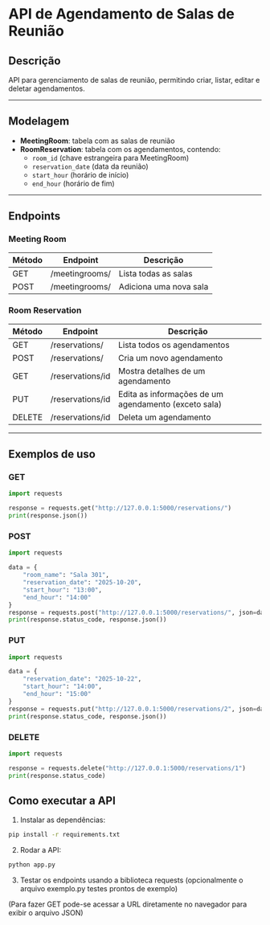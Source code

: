 # API de Agendamento de Salas de Reunião

## Descrição

API para gerenciamento de salas de reunião, permitindo criar, listar, editar e deletar agendamentos.  

---

## Modelagem

- **MeetingRoom**: tabela com as salas de reunião  
- **RoomReservation**: tabela com os agendamentos, contendo:
  - `room_id` (chave estrangeira para MeetingRoom)
  - `reservation_date` (data da reunião)
  - `start_hour` (horário de início)
  - `end_hour` (horário de fim)

---

## Endpoints

### Meeting Room

| Método | Endpoint        | Descrição                 |
|--------|----------------|---------------------------|
| GET    | /meetingrooms/ | Lista todas as salas      |
| POST   | /meetingrooms/ | Adiciona uma nova sala    |

### Room Reservation

| Método | Endpoint                  | Descrição                                   |
|--------|--------------------------|-------------------------------------------|
| GET    | /reservations/           | Lista todos os agendamentos               |
| POST   | /reservations/           | Cria um novo agendamento                  |
| GET    | /reservations/id      | Mostra detalhes de um agendamento         |
| PUT    | /reservations/id       | Edita as informações de um agendamento (exceto sala) |
| DELETE | /reservations/id       | Deleta um agendamento                     |

---

## Exemplos de uso

### GET
```python
import requests

response = requests.get("http://127.0.0.1:5000/reservations/")
print(response.json())
```

### POST
```python
import requests

data = {
    "room_name": "Sala 301",
    "reservation_date": "2025-10-20",
    "start_hour": "13:00",
    "end_hour": "14:00"
}
response = requests.post("http://127.0.0.1:5000/reservations/", json=data)
print(response.status_code, response.json())

```

### PUT
```python
import requests

data = {
    "reservation_date": "2025-10-22",
    "start_hour": "14:00",
    "end_hour": "15:00"
}
response = requests.put("http://127.0.0.1:5000/reservations/2", json=data)
print(response.status_code, response.json())
```

### DELETE
```python
import requests

response = requests.delete("http://127.0.0.1:5000/reservations/1")
print(response.status_code)
```

## Como executar a API

1. Instalar as dependências:

```bash
pip install -r requirements.txt
```

2. Rodar a API:

```bash
python app.py
```

3. Testar os endpoints usando a biblioteca requests (opcionalmente o arquivo exemplo.py testes prontos de exemplo)

(Para fazer GET pode-se acessar a URL diretamente no navegador para exibir o arquivo JSON)


